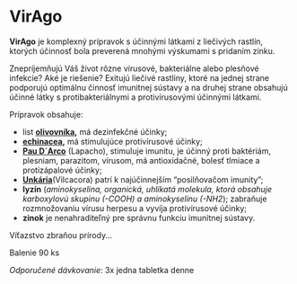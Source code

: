 VirAgo
======

**VirAgo** je komplexný prípravok s účinnými látkami z liečivých rastlín,
ktorých účinnosť bola preverená mnohými výskumami s pridaním zinku.

Znepríjemňujú Váš život rôzne vírusové, bakteriálne alebo plesňové infekcie? Aké
je riešenie? Exitujú liečivé rastliny, ktoré na jednej strane podporujú
optimálnu činnosť imunitnej sústavy a na druhej strane obsahujú účinné látky s
protibakteriálnymi a protivírusovými účinnými látkami.

Prípravok obsahuje:

* list **[olivovníka](/sip/p/olivovnik-europsky/),** má dezinfekčné účinky;
* **[echinacea](/sip/p/echinacea-purpurea/),** má stimulujúce protivírusové účinky;
* **[Pau D´Arco](/sip/p/lapacho-matto-grosso/)** (Lapacho), stimuluje imunitu, je účinný proti baktériám, plesniam, parazitom, vírusom, má antioxidačné, bolesť tlmiace a protizápalové účinky;
* [**Unkária**](/sip/p/vilcacora/)(Vilcacora) patrí k najúčinnejším “posilňovačom imunity”;
* **lyzín** (*aminokyselina, organická, uhlíkatá molekula, ktorá obsahuje karboxylovú skupinu (-COOH) a aminokyselinu (-NH2*); zabraňuje rozmnožovaniu vírusu herpesu a vyvíja protivírusové účinky;
* **zinok** je nenahraditeľný pre správnu funkciu imunitnej sústavy.

Víťazstvo zbraňou prírody...

Balenie 90 ks

*Odporučené dávkovanie*: 3x jedna tabletka denne

